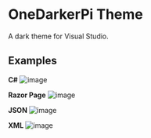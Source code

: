 # OneDarkerPi Theme
A dark theme for Visual Studio.

## Examples

**C#**
![image](https://user-images.githubusercontent.com/15799443/179498425-c4f7b060-235d-4088-b129-9928c06a3af1.png)

**Razor Page**
![image](https://user-images.githubusercontent.com/15799443/179393439-f26ae94d-65bd-4ea7-b300-a93b330b352c.png)

**JSON**
![image](https://user-images.githubusercontent.com/15799443/179570758-1e92a1fa-af24-4ea3-804c-a7b8dc45982f.png)

**XML**
![image](https://user-images.githubusercontent.com/15799443/179300432-ee1555eb-1f39-49e3-8b97-b8e01a6747cd.png)
